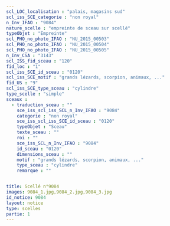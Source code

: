 ```yaml
---
scl_LOC_localisation : "palais, magasins sud"
scl_iss_SCE_categorie : "non royal"
n_Inv_IFAO : "9084"
nature_scelle : "empreinte de sceau sur scellé"
typeObjet : "Empreinte"
scl_PHO_no_photo_IFAO : "NU_2015_00503"
scl_PHO_no_photo_IFAO : "NU_2015_00504"
scl_PHO_no_photo_IFAO : "NU_2015_00505"
n_Inv_CSA : "3143"
scl_ISS_fid_sceau : "120"
fid_loc : "1"
scl_iss_SCE_id_sceau : "0120"
scl_iss_SCE_motif : "grands lézards, scorpion, animaux, ..."
fid_US : "9"
scl_iss_SCE_type_sceau : "cylindre"
type_scelle : "simple"
sceaux :
  - traduction_sceau : ""
    sce_iss_scl_iss_SCL_n_Inv_IFAO : "9084"
    categorie : "non royal"
    sce_iss_scl_iss_SCE_id_sceau : "0120"
    typeObjet : "Sceau"
    texte_sceau : ""
    roi : ""
    sce_iss_SCL_n_Inv_IFAO : "9084"
    id_sceau : "0120"
    dimensions_sceau : ""
    motif : "grands lézards, scorpion, animaux, ..."
    type_sceau : "cylindre"
    remarque : ""


title: Scellé n°9084
images: 9084_1.jpg,9084_2.jpg,9084_3.jpg
id_notice: 9084
layout: notice
type: scelles
partie: 1
---
```

